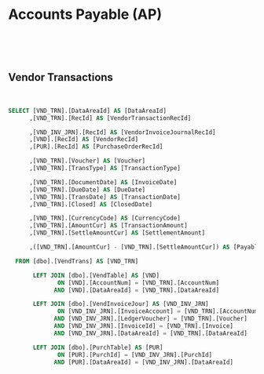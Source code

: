 <!---------------------->
<!--- Page / Section --->
<!---------------------->

# Accounts Payable (AP)

<br />
<br />
<br />

<!---------------------->
<!--- Page / Section --->
<!---------------------->



<div style="page-break-after: always"> 



<!---------------------->
<!--- Page / Section --->
<!---------------------->

## Vendor Transactions
   
<br />

``` SQL
SELECT [VND_TRN].[DataAreaId] AS [DataAreaId]
      ,[VND_TRN].[RecId] AS [VendorTransactionRecId]

      ,[VND_INV_JRN].[RecId] AS [VendorInvoiceJournalRecId]
      ,[VND].[RecId] AS [VendorRecId]
      ,[PUR].[RecId] AS [PurchaseOrderRecId]

      ,[VND_TRN].[Voucher] AS [Voucher]
      ,[VND_TRN].[TransType] AS [TransactionType]

      ,[VND_TRN].[DocumentDate] AS [InvoiceDate]
      ,[VND_TRN].[DueDate] AS [DueDate]
      ,[VND_TRN].[TransDate] AS [TransactionDate]
      ,[VND_TRN].[Closed] AS [ClosedDate]

      ,[VND_TRN].[CurrencyCode] AS [CurrencyCode]
      ,[VND_TRN].[AmountCur] AS [TransactionAmount]
      ,[VND_TRN].[SettleAmountCur] AS [SettlementAmount]

      ,([VND_TRN].[AmountCur] - [VND_TRN].[SettleAmountCur]) AS [PayableAmount]

  FROM [dbo].[VendTrans] AS [VND_TRN]

       LEFT JOIN [dbo].[VendTable] AS [VND]
              ON [VND].[AccountNum] = [VND_TRN].[AccountNum]
             AND [VND].[DataAreaId] = [VND_TRN].[DataAreaId]

       LEFT JOIN [dbo].[VendInvoiceJour] AS [VND_INV_JRN]
              ON [VND_INV_JRN].[InvoiceAccount] = [VND_TRN].[AccountNum]
             AND [VND_INV_JRN].[LedgerVoucher] = [VND_TRN].[Voucher]
             AND [VND_INV_JRN].[InvoiceId] = [VND_TRN].[Invoice]
             AND [VND_INV_JRN].[DataAreaId] = [VND_TRN].[DataAreaId]

       LEFT JOIN [dbo].[PurchTable] AS [PUR]
              ON [PUR].[PurchId] = [VND_INV_JRN].[PurchId]
             AND [PUR].[DataAreaId] = [VND_INV_JRN].[DataAreaId]
```

<br />
<br />
<br />

<!---------------------->
<!--- Page / Section --->
<!---------------------->